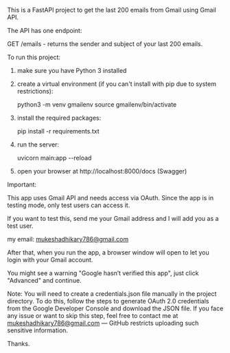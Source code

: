 This is a FastAPI project to get the last 200 emails from Gmail using Gmail API.

The API has one endpoint:

GET /emails - returns the sender and subject of your last 200 emails.

To run this project:

1. make sure you have Python 3 installed

2. create a virtual environment (if you can't install with pip due to system restrictions):

   python3 -m venv gmailenv
   source gmailenv/bin/activate

3. install the required packages:

   pip install -r requirements.txt

4. run the server:

   uvicorn main:app --reload

5. open your browser at http://localhost:8000/docs     (Swagger)

Important:

This app uses Gmail API and needs access via OAuth. Since the app is in testing mode, only test users can access it.

If you want to test this, send me your Gmail address and I will add you as a test user.

my email: mukeshadhikary786@gmail.com

After that, when you run the app, a browser window will open to let you login with your Gmail account.

You might see a warning "Google hasn’t verified this app", just click "Advanced" and continue.


Note: You will need to create a credentials.json file manually in the project directory. To do this, follow the steps to generate OAuth 2.0 credentials from the Google Developer Console and download the JSON file. If you face any issue or want to skip this step, feel free to contact me at mukeshadhikary786@gmail.com — GitHub restricts uploading such sensitive information.


Thanks.
